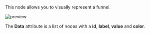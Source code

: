 This node allows you to visually represent a funnel.

![preview](/images/funnel/preview.png)

The **Data** attribute is a list of nodes with a **id**, **label**, **value** and **color**.
